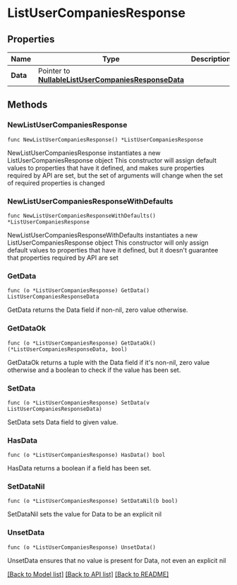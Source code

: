 # ListUserCompaniesResponse

## Properties

Name | Type | Description | Notes
------------ | ------------- | ------------- | -------------
**Data** | Pointer to [**NullableListUserCompaniesResponseData**](ListUserCompaniesResponseData.md) |  | [optional] 

## Methods

### NewListUserCompaniesResponse

`func NewListUserCompaniesResponse() *ListUserCompaniesResponse`

NewListUserCompaniesResponse instantiates a new ListUserCompaniesResponse object
This constructor will assign default values to properties that have it defined,
and makes sure properties required by API are set, but the set of arguments
will change when the set of required properties is changed

### NewListUserCompaniesResponseWithDefaults

`func NewListUserCompaniesResponseWithDefaults() *ListUserCompaniesResponse`

NewListUserCompaniesResponseWithDefaults instantiates a new ListUserCompaniesResponse object
This constructor will only assign default values to properties that have it defined,
but it doesn't guarantee that properties required by API are set

### GetData

`func (o *ListUserCompaniesResponse) GetData() ListUserCompaniesResponseData`

GetData returns the Data field if non-nil, zero value otherwise.

### GetDataOk

`func (o *ListUserCompaniesResponse) GetDataOk() (*ListUserCompaniesResponseData, bool)`

GetDataOk returns a tuple with the Data field if it's non-nil, zero value otherwise
and a boolean to check if the value has been set.

### SetData

`func (o *ListUserCompaniesResponse) SetData(v ListUserCompaniesResponseData)`

SetData sets Data field to given value.

### HasData

`func (o *ListUserCompaniesResponse) HasData() bool`

HasData returns a boolean if a field has been set.

### SetDataNil

`func (o *ListUserCompaniesResponse) SetDataNil(b bool)`

 SetDataNil sets the value for Data to be an explicit nil

### UnsetData
`func (o *ListUserCompaniesResponse) UnsetData()`

UnsetData ensures that no value is present for Data, not even an explicit nil

[[Back to Model list]](../README.md#documentation-for-models) [[Back to API list]](../README.md#documentation-for-api-endpoints) [[Back to README]](../README.md)


